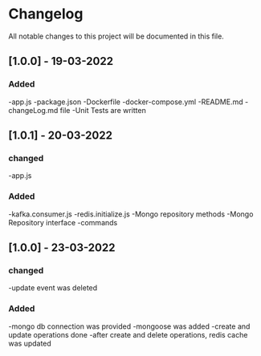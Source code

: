 # Changelog
All notable changes to this project will be documented in this file.

## [1.0.0] - 19-03-2022
### Added
-app.js
-package.json
-Dockerfile
-docker-compose.yml
-README.md
-changeLog.md file
-Unit Tests are written

## [1.0.1] - 20-03-2022
### changed
-app.js

### Added
-kafka.consumer.js
-redis.initialize.js
-Mongo repository methods
-Mongo Repository interface
-commands

## [1.0.0] - 23-03-2022
### changed
-update event was deleted


### Added
-mongo db connection was provided
-mongoose was added
-create and update operations done
-after create and delete operations, redis cache was updated